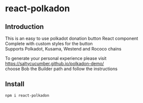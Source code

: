 # react-polkadon

## Introduction
This is an easy to use polkadot donation button React component  
Complete with custom styles for the button  
Supports Polkadot, Kusama, Westend and Rococo chains  

To generate your personal experience please visit  
https://saltycucumber.github.io/polkadon-demo/  
choose Bob the Builder path and follow the instructions  

## Install  
`npm i react-polkadon`